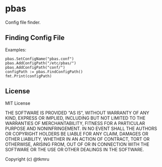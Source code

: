 # pbas
Config file finder.
## Finding Config File
Examples:

```
pbas.SetConfigName("pbas.conf")
pbas.AddConfigPath("/etc/pbas/")
pbas.AddConfigPath("conf/")
configPath := pbas.FindConfigPath()
fmt.Print(configPath)
```

## License
MIT License

THE SOFTWARE IS PROVIDED "AS IS", WITHOUT WARRANTY OF ANY KIND, EXPRESS OR IMPLIED, INCLUDING BUT NOT LIMITED TO THE WARRANTIES OF MERCHANTABILITY, FITNESS FOR A PARTICULAR PURPOSE AND NONINFRINGEMENT. IN NO EVENT SHALL THE AUTHORS OR COPYRIGHT HOLDERS BE LIABLE FOR ANY CLAIM, DAMAGES OR OTHER LIABILITY, WHETHER IN AN ACTION OF CONTRACT, TORT OR OTHERWISE, ARISING FROM, OUT OF OR IN CONNECTION WITH THE SOFTWARE OR THE USE OR OTHER DEALINGS IN THE SOFTWARE.

Copyright (c) @tkmru
